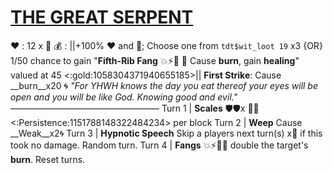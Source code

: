 # [__**THE GREAT SERPENT**__](<https://youtu.be/wlF0-Qs2xkI>)
❤️ : 12 x 👥
💰 : ||+100% ❤️ and 🔷; Choose one from `tdt$wit_loot 19` x3 {OR} 1/50 chance to gain "**Fifth-Rib Fang** 💥⚡🚫  🔀 Cause __burn__, gain __healing__" valued at 45 <:gold:1058304371940655185>||
**First Strike**: Cause __burn__x20 🌀 
*"For YHWH knows the day you eat thereof your eyes will be open and you will be like God. Knowing good and evil."*
—————————————————
Turn 1  | **Scales** 🛡️🛡️x 👥🔀 <:Persistence:1151788148322484234> per block
Turn 2 | **Weep** Cause __Weak__x2🌀
Turn 3 | **Hypnotic Speech** Skip a players next turn(s) x👥 if this took no damage. Random turn.
Turn 4 | **Fangs** 💥⚡🚫🔀 double the target's __burn__. Reset turns.
